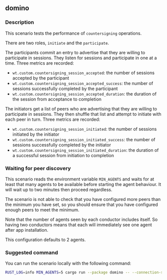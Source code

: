 ## domino

### Description

This scenario tests the performance of `countersigning` operations.

There are two roles, `initiate` and the `participate`.

The participants commit an entry to advertise that they are willing
to participate in sessions. They listen for sessions and participate in one at a time. Three metrics are recorded:

- `wt.custom.countersigning_session_accepted`: the number of sessions accepted by the participant
- `wt.custom.countersigning_session_accepted_success`: the number of sessions successfully completed by the participant
- `wt.custom.countersigning_session_accepted_duration`: the duration of the session from acceptance to completion

The initiators get a list of peers who are advertising that they are willing to participate in sessions. They then shuffle
that list and attempt to initiate with each peer in turn. Three metrics are recorded:

- `wt.custom.countersigning_session_initiated`: the number of sessions initiated by the initiator
- `wt.custom.countersigning_session_initiated_success`: the number of sessions successfully completed by the initiator
- `wt.custom.countersigning_session_initiated_duration`: the duration of a successful session from initiation to completion

### Waiting for peer discovery

This scenario reads the environment variable `MIN_AGENTS` and waits for at least that many agents to be available before
starting the agent behaviour. It will wait up to two minutes then proceed regardless.

The scenario is not able to check that you have configured more peers than the minimum you have set, so you should
ensure that you have configured enough peers to meet the minimum.

Note that the number of agents seen by each conductor includes itself. So having two conductors means that each will
immediately see one agent after app installation.

This configuration defaults to 2 agents.

### Suggested command

You can run the scenario locally with the following command:

```bash
RUST_LOG=info MIN_AGENTS=5 cargo run --package domino -- --connection-string ws://localhost:8888 --agents 5 --behaviour initiate:1 --behaviour participate:4 --duration 300
```
